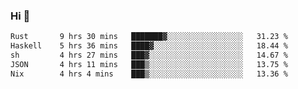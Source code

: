 ### Hi 👋

<!--START_SECTION:waka-->

```txt
Rust       9 hrs 30 mins   ███████▓░░░░░░░░░░░░░░░░░   31.23 %
Haskell    5 hrs 36 mins   ████▓░░░░░░░░░░░░░░░░░░░░   18.44 %
sh         4 hrs 27 mins   ███▓░░░░░░░░░░░░░░░░░░░░░   14.67 %
JSON       4 hrs 11 mins   ███▒░░░░░░░░░░░░░░░░░░░░░   13.75 %
Nix        4 hrs 4 mins    ███▒░░░░░░░░░░░░░░░░░░░░░   13.36 %
```

<!--END_SECTION:waka-->
